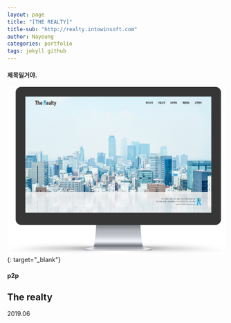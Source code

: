 ```yaml
---
layout: page
title: "[THE REALTY]"
title-sub: "http://realty.intowinsoft.com"
author: Nayoung
categories: portfolio
tags: jekyll github
---
```


#### 제목일거야.

[![더리얼티](/assets/porefolio01.png)](http://realty.intowinsoft.com){: target="_blank"}

#### p2p
## The realty
2019.06